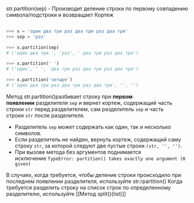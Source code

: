 str.partition(sep) - Производит деление строки по первому совпадению символа/подстроки и
возвращает Кортеж

```python
  
>>> x = 'один два три раз два три раз два три'
>>> sep = 'раз'

>>> x.partition(sep)
# ('один два три ', 'раз', ' два три раз два три')

>>> x.partition(' ')
# ('один', ' ', 'два три раз два три раз два три')

>>> x.partition('четыре')
# ('один два три раз два три раз два три', '', '')
```
Метод str.partition()разбивает строку при **первом появлении** разделителя `sep` и вернет кортеж, содержащий часть строки `str` перед разделителем, сам разделитель `sep` и часть строки `str` после разделителя.

- Разделитель `sep` может содержать как один, так и несколько символов.
- Если разделитель не найден, вернуть кортеж, содержащий саму строку `str`, за которой следуют две пустые строки `(str, '', '')`.
- При вызове метода без аргументов поднимается исключение `TypeError: partition() takes exactly one argument (0 given)`

В случаях, когда требуется, чтобы деление строки происходило при последнем появлении разделителя, используйте str.rpartition() Когда требуется разделить строку на список строк по определенному разделителю, используйте [[Метод split()(list)]]